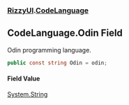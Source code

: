 ### [RizzyUI](RizzyUI 'RizzyUI').[CodeLanguage](RizzyUI.CodeLanguage 'RizzyUI.CodeLanguage')

## CodeLanguage.Odin Field

Odin programming language.

```csharp
public const string Odin = odin;
```

#### Field Value
[System.String](https://docs.microsoft.com/en-us/dotnet/api/System.String 'System.String')